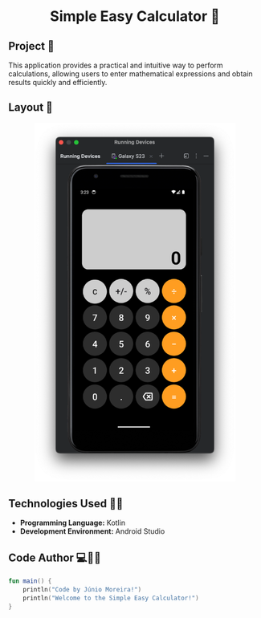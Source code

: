 <h1 align="center">Simple Easy Calculator 📱</h1>

## Project 🎯 

This application provides a practical and intuitive way to perform calculations, allowing users to enter mathematical expressions and obtain results quickly and efficiently.

## Layout 🎨 

<div align="center">
  <img src="./images/calc.png" alt="App Screenshot" width="400"/>
</div>

## Technologies Used 🤖🍏

- **Programming Language:** Kotlin
- **Development Environment:** Android Studio

## Code Author 💻👨‍💻

```kotlin
fun main() {
    println("Code by Júnio Moreira!")
    println("Welcome to the Simple Easy Calculator!")
}
